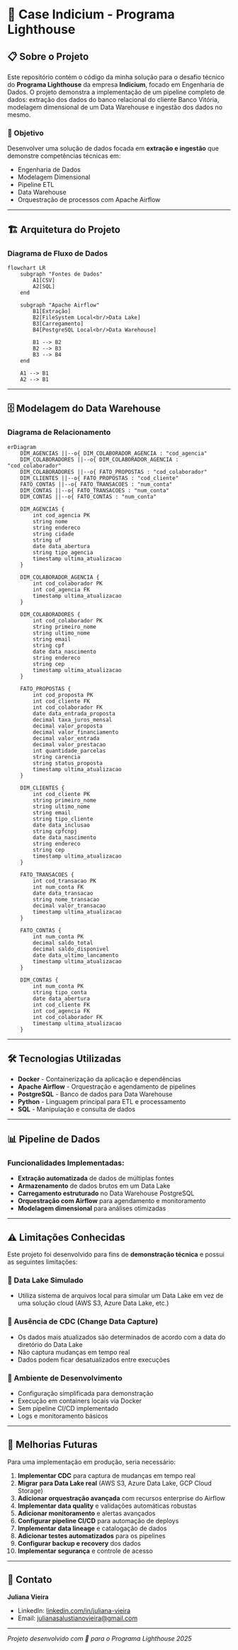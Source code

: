 # 💚 Case Indicium - Programa Lighthouse

## 📋 Sobre o Projeto

Este repositório contém o código da minha solução para o desafio técnico do **Programa Lighthouse** da empresa **Indicium**, focado em Engenharia de Dados. O projeto demonstra a implementação de um pipeline completo de dados: extração dos dados do banco relacional do cliente Banco Vitória, modelagem dimensional de um Data Warehouse e ingestão dos dados no mesmo.

### 🎯 Objetivo
Desenvolver uma solução de dados focada em **extração e ingestão** que demonstre competências técnicas em:
- Engenharia de Dados
- Modelagem Dimensional
- Pipeline ETL
- Data Warehouse
- Orquestração de processos com Apache Airflow
  
---

## 🏗️ Arquitetura do Projeto

### Diagrama de Fluxo de Dados

```mermaid
flowchart LR
    subgraph "Fontes de Dados"
        A1[CSV]
        A2[SQL]
    end

    subgraph "Apache Airflow"
        B1[Extração]
        B2[FileSystem Local<br/>Data Lake]
        B3[Carregamento]
        B4[PostgreSQL Local<br/>Data Warehouse]
        
        B1 --> B2
        B2 --> B3
        B3 --> B4
    end

    A1 --> B1
    A2 --> B1
```

---

## 🗄️ Modelagem do Data Warehouse

### Diagrama de Relacionamento

```mermaid
erDiagram
    DIM_AGENCIAS ||--o{ DIM_COLABORADOR_AGENCIA : "cod_agencia"
    DIM_COLABORADORES ||--o{ DIM_COLABORADOR_AGENCIA : "cod_colaborador"
    DIM_COLABORADORES ||--o{ FATO_PROPOSTAS : "cod_colaborador"
    DIM_CLIENTES ||--o{ FATO_PROPOSTAS : "cod_cliente"
    FATO_CONTAS ||--o{ FATO_TRANSACOES : "num_conta"
    DIM_CONTAS ||--o{ FATO_TRANSACOES : "num_conta"
    DIM_CONTAS ||--o{ FATO_CONTAS : "num_conta"

    DIM_AGENCIAS {
        int cod_agencia PK
        string nome
        string endereco
        string cidade
        string uf
        date data_abertura
        string tipo_agencia
        timestamp ultima_atualizacao
    }

    DIM_COLABORADOR_AGENCIA {
        int cod_colaborador PK
        int cod_agencia FK
        timestamp ultima_atualizacao
    }

    DIM_COLABORADORES {
        int cod_colaborador PK
        string primeiro_nome
        string ultimo_nome
        string email
        string cpf
        date data_nascimento
        string endereco
        string cep
        timestamp ultima_atualizacao
    }

    FATO_PROPOSTAS {
        int cod_proposta PK
        int cod_cliente FK
        int cod_colaborador FK
        date data_entrada_proposta
        decimal taxa_juros_mensal
        decimal valor_proposta
        decimal valor_financiamento
        decimal valor_entrada
        decimal valor_prestacao
        int quantidade_parcelas
        string carencia
        string status_proposta
        timestamp ultima_atualizacao
    }

    DIM_CLIENTES {
        int cod_cliente PK
        string primeiro_nome
        string ultimo_nome
        string email
        string tipo_cliente
        date data_inclusao
        string cpfcnpj
        date data_nascimento
        string endereco
        string cep
        timestamp ultima_atualizacao
    }

    FATO_TRANSACOES {
        int cod_transacao PK
        int num_conta FK
        date data_transacao
        string nome_transacao
        decimal valor_transacao
        timestamp ultima_atualizacao
    }

    FATO_CONTAS {
        int num_conta PK
        decimal saldo_total
        decimal saldo_disponivel
        date data_ultimo_lancamento
        timestamp ultima_atualizacao
    }

    DIM_CONTAS {
        int num_conta PK
        string tipo_conta
        date data_abertura
        int cod_cliente FK
        int cod_agencia FK
        int cod_colaborador FK
        timestamp ultima_atualizacao
    }
```

---

## 🛠️ Tecnologias Utilizadas

- **Docker** - Containerização da aplicação e dependências
- **Apache Airflow** - Orquestração e agendamento de pipelines
- **PostgreSQL** - Banco de dados para Data Warehouse
- **Python** - Linguagem principal para ETL e processamento
- **SQL** - Manipulação e consulta de dados
  
---

## 📊 Pipeline de Dados

### Funcionalidades Implementadas:
- **Extração automatizada** de dados de múltiplas fontes
- **Armazenamento** de dados brutos em um Data Lake
- **Carregamento estruturado** no Data Warehouse PostgreSQL
- **Orquestração com Airflow** para agendamento e monitoramento
- **Modelagem dimensional** para análises otimizadas

---

## ⚠️ Limitações Conhecidas

Este projeto foi desenvolvido para fins de **demonstração técnica** e possui as seguintes limitações:

### 🔴 Data Lake Simulado
- Utiliza sistema de arquivos local para simular um Data Lake em vez de uma solução cloud (AWS S3, Azure Data Lake, etc.)

### 🔴 Ausência de CDC (Change Data Capture)
- Os dados mais atualizados são determinados de acordo com a data do diretório do Data Lake
- Não captura mudanças em tempo real 
- Dados podem ficar desatualizados entre execuções

### 🔴 Ambiente de Desenvolvimento
- Configuração simplificada para demonstração
- Execução em containers locais via Docker
- Sem pipeline CI/CD implementado
- Logs e monitoramento básicos

---

## 🎯 Melhorias Futuras

Para uma implementação em produção, seria necessário:

1. **Implementar CDC** para captura de mudanças em tempo real
2. **Migrar para Data Lake real** (AWS S3, Azure Data Lake, GCP Cloud Storage)
3. **Adicionar orquestração avançada** com recursos enterprise do Airflow
4. **Implementar data quality** e validações automáticas robustas
5. **Adicionar monitoramento** e alertas avançados
6. **Configurar pipeline CI/CD** para automação de deploys
7. **Implementar data lineage** e catalogação de dados
8. **Adicionar testes automatizados** para os pipelines
9. **Configurar backup e recovery** dos dados
10. **Implementar segurança** e controle de acesso

---

## 👥 Contato

**Juliana Vieira**
- LinkedIn: [linkedin.com/in/juliana-vieira](https://linkedin.com/in/juliana-vieira)
- Email: julianasalustianovieira@gmail.com

---

*Projeto desenvolvido com 💚 para o Programa Lighthouse 2025*
